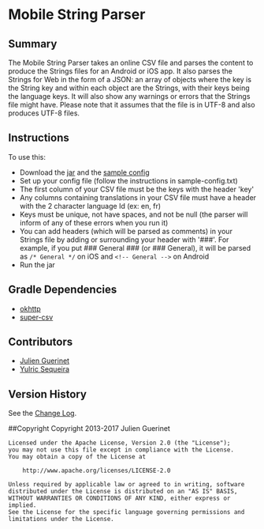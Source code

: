 # Mobile String Parser

## Summary
The Mobile String Parser takes an online CSV file and parses the content to produce the Strings files for an Android or iOS app.
It also parses the Strings for Web in the form of a JSON: an array of objects where the key is the String key and within each object are the Strings, 
with their keys being the language keys. 
It will also show any warnings or errors that the Strings file might have. 
Please note that it assumes that the file is in UTF-8 and also produces UTF-8 files. 

## Instructions
To use this: 

* Download the [jar][1] and the [sample config](sample-config.txt)
* Set up your config file (follow the instructions in sample-config.txt)
* The first column of your CSV file must be the keys with the header 'key' 
* Any columns containing translations in your CSV file must have a header with the 2 character language Id (ex: en, fr)
* Keys must be unique, not have spaces, and not be null (the parser will inform of any of these errors when you run it) 
* You can add headers (which will be parsed as comments) in your Strings file by adding or surrounding your header with '###'. 
For example, if you put ### General ### (or ### General), it will be parsed as `/* General */` on iOS and `<!-- General -->` on Android
* Run the jar

[1]:https://github.com/jguerinet/mobile-string-parser/releases/download/3.0.0/mobile-string-parser-3.0.0.jar

## Gradle Dependencies
* [okhttp](http://square.github.io/okhttp/)
* [super-csv](http://super-csv.github.io/super-csv/)

## Contributors
* [Julien Guerinet](https://github.com/jguerinet)
* [Yulric Sequeira](https://github.com/yulric)  

## Version History
See the [Change Log](CHANGELOG.md).

##Copyright 
    Copyright 2013-2017 Julien Guerinet

    Licensed under the Apache License, Version 2.0 (the "License");
    you may not use this file except in compliance with the License.
    You may obtain a copy of the License at
    
        http://www.apache.org/licenses/LICENSE-2.0
    
    Unless required by applicable law or agreed to in writing, software
    distributed under the License is distributed on an "AS IS" BASIS,
    WITHOUT WARRANTIES OR CONDITIONS OF ANY KIND, either express or implied.
    See the License for the specific language governing permissions and
    limitations under the License.